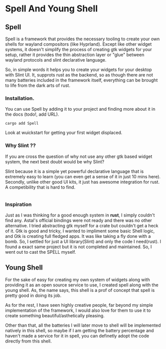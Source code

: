 # Spell And Young Shell

## Spell

Spell is a framework that provides the necessary tooling to create your own
shells for wayland compositors (like Hyprland). Except like other widget systems,
it doesn't simplify the process of creating gtk widgets for your setup, rather
it provides the thin abstraction layer or "glue" between wayland protocols and
slint declarative language.

So, in simple words it helps you to create your widgets for your desktop with Slint UI.
It, supprots rust as the backend, so as though there are not many batteries included
in the framework itself, everything can be brought to life from the dark arts of
rust.

### Installation.
You can use Spell by adding it to your project and finding more about it in the docs
(todo!, add URL).
```
cargo add Spell
```
Look at wuickstart for getting your first widget displaced.

### Why Slint ??
If you are cross the question of why not use any other gtk based widget system,
the next best doubt would be why Slint?

Slint because it is a simple yet powerful declarative language that is extremely
easy to learn (you can even get a sense of it in just 10 mins here). Secondly, unlike
other good UI kits, it just has awesome integration for rust. A competibility that
is hard to find.
```
```

### Inspiration
Just as I was thinking for a good enough system in **rust**, I simply couldn't find
any. Astal's official bindings were not ready and there was no other alternative.
I tried abstracting gtk myself for a crate but couldn't get a heck of it. Gtk is
good and tricky, I wanted to impliment some basic Shell logic, and Gtk is creating
full fledged apps. It was like taking a fly done with a bomb. So, I settled for just
a UI library(Slint) and only the code I need(rust). I found a exact same project
but it is not completed and maintained. So, I went out to cast the SPELL myself.


## Young Shell

For the sake of easy for creating my own system of widgets along with providing 
it as an open source service to use, I created spell along with the young shell.
As, the name says, this shell is a prof of concept that spell is pretty good in
doing its job.

As for the rest, I have seen highly creative people, far beyond my
simple implementation of the framework, I would also love for them to use it to
create something beautiful/asthetically pleasing.

Other than that, all the batteries I will later move to shell will be implemented
natively in this shell, so maybe if I am getting the battery percentage and haven't
made a service for it in spell, you can definetly adopt the code directly from
this shell.

